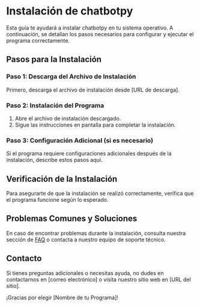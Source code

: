 # Instalación de chatbotpy

Esta guía te ayudará a instalar chatbotpy en tu sistema operativo. A continuación, se detallan los pasos necesarios para configurar y ejecutar el programa correctamente.


## Pasos para la Instalación

### Paso 1: Descarga del Archivo de Instalación

Primero, descarga el archivo de instalación desde [URL de descarga].

### Paso 2: Instalación del Programa

1. Abre el archivo de instalación descargado.
2. Sigue las instrucciones en pantalla para completar la instalación.

### Paso 3: Configuración Adicional (si es necesario)

Si el programa requiere configuraciones adicionales después de la instalación, describe estos pasos aquí.

## Verificación de la Instalación

Para asegurarte de que la instalación se realizó correctamente, verifica que el programa funcione según lo esperado.

## Problemas Comunes y Soluciones

En caso de encontrar problemas durante la instalación, consulta nuestra sección de [FAQ](faq.md) o contacta a nuestro equipo de soporte técnico.

## Contacto

Si tienes preguntas adicionales o necesitas ayuda, no dudes en contactarnos en [correo electrónico] o visita nuestro sitio web en [URL del sitio].

¡Gracias por elegir [Nombre de tu Programa]!
